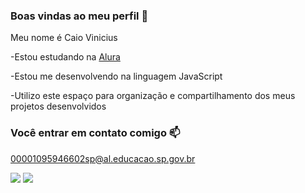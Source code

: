 ### Boas vindas ao meu perfil 🤫 

Meu nome é Caio Vinicius

-Estou estudando na [Alura](https://www.alura.com.br) 

-Estou me desenvolvendo na linguagem JavaScript

-Utilizo este espaço para organização e compartilhamento dos meus projetos desenvolvidos

### Você entrar em contato comigo 📫

00001095946602sp@al.educacao.sp.gov.br

![](https://media1.tenor.com/m/GPz7JLpGKV0AAAAC/thanos-talking.gif)
![](https://media.tenor.com/YKSM9gsgPycAAAAi/thanos-dancing-twerking.gif)
